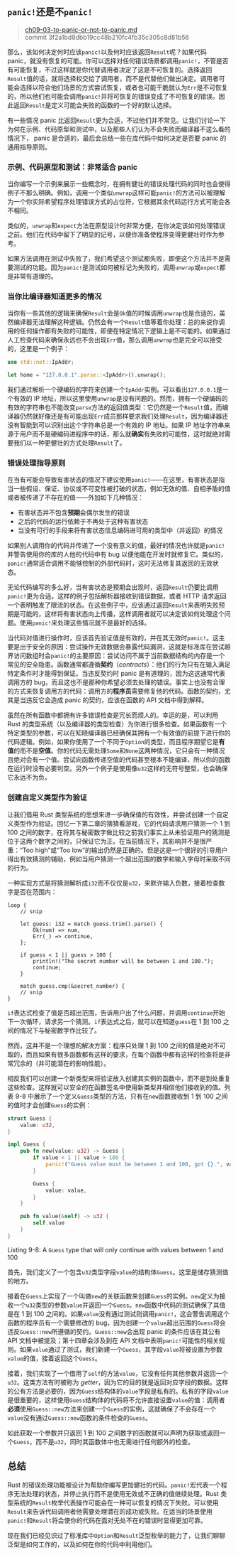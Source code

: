 ## `panic!`还是不`panic!`

> [ch09-03-to-panic-or-not-to-panic.md](https://github.com/rust-lang/book/blob/master/second-edition/src/ch09-03-to-panic-or-not-to-panic.md)
> <br>
> commit 3f2a1bd8dbb19cc48b210fc4fb35c305c8d81b56

那么，该如何决定何时应该`panic!`以及何时应该返回`Result`呢？如果代码 panic，就没有恢复的可能。你可以选择对任何错误场景都调用`panic!`，不管是否有可能恢复，不过这样就是你代替调用者决定了这是不可恢复的。选择返回`Result`值的话，就将选择权交给了调用者，而不是代替他们做出决定。调用者可能会选择以符合他们场景的方式尝试恢复，或者也可能干脆就认为`Err`是不可恢复的，所以他们也可能会调用`panic!`并将可恢复的错误变成了不可恢复的错误。因此返回`Result`是定义可能会失败的函数的一个好的默认选择。

有一些情况 panic 比返回`Result`更为合适，不过他们并不常见。让我们讨论一下为何在示例、代码原型和测试中，以及那些人们认为不会失败而编译器不这么看的情况下， panic 是合适的，最后会总结一些在库代码中如何决定是否要 panic 的通用指导原则。

### 示例、代码原型和测试：非常适合 panic

当你编写一个示例来展示一些概念时，在拥有健壮的错误处理代码的同时也会使得例子不那么明确。例如，调用一个类似`unwrap`这样可能`panic!`的方法可以被理解为一个你实际希望程序处理错误方式的占位符，它根据其余代码运行方式可能会各不相同。

类似的，`unwrap`和`expect`方法在原型设计时非常方便，在你决定该如何处理错误之前。他们在代码中留下了明显的记号，以便你准备使程序变得更健壮时作为参考。

如果方法调用在测试中失败了，我们希望这个测试都失败，即便这个方法并不是需要测试的功能。因为`panic!`是测试如何被标记为失败的，调用`unwrap`或`expect`都是非常有道理的。

### 当你比编译器知道更多的情况

当你有一些其他的逻辑来确保`Result`会是`Ok`值的时候调用`unwrap`也是合适的，虽然编译器无法理解这种逻辑。仍然会有一个`Result`值等着你处理：总的来说你调用的任何操作都有失败的可能性，即便在特定情况下逻辑上是不可能的。如果通过人工检查代码来确保永远也不会出现`Err`值，那么调用`unwrap`也是完全可以接受的，这里是一个例子：

```rust
use std::net::IpAddr;

let home = "127.0.0.1".parse::<IpAddr>().unwrap();
```

我们通过解析一个硬编码的字符来创建一个`IpAddr`实例。可以看出`127.0.0.1`是一个有效的 IP 地址，所以这里使用`unwrap`是没有问题的。然而，拥有一个硬编码的有效的字符串也不能改变`parse`方法的返回值类型：它仍然是一个`Result`值，而编译器仍然就好像还是有可能出现`Err`成员那样要求我们处理`Result`，因为编译器还没有智能到可以识别出这个字符串总是一个有效的 IP 地址。如果 IP 地址字符串来源于用户而不是硬编码进程序中的话，那么就**确实**有失败的可能性，这时就绝对需要我们以一种更健壮的方式处理`Result`了。

### 错误处理指导原则

在当有可能会导致有害状态的情况下建议使用`panic!`——在这里，有害状态是指当一些假设、保证、协议或不可变性被打破的状态，例如无效的值、自相矛盾的值或者被传递了不存在的值——外加如下几种情况：

* 有害状态并不包含**预期**会偶尔发生的错误
* 之后的代码的运行依赖于不再处于这种有害状态
* 当没有可行的手段来将有害状态信息编码进可用的类型中（并返回）的情况

如果别人调用你的代码并传递了一个没有意义的值，最好的情况也许就是`panic!`并警告使用你的库的人他的代码中有 bug 以便他能在开发时就修复它。类似的，`panic!`通常适合调用不能够控制的外部代码时，这时无法修复其返回的无效状态。

无论代码编写的多么好，当有害状态是预期会出现时，返回`Result`仍要比调用`panic!`更为合适。这样的例子包括解析器接收到错误数据，或者 HTTP 请求返回一个表明触发了限流的状态。在这些例子中，应该通过返回`Result`来表明失败预期是可能的，这样将有害状态向上传播，这样调用者就可以决定该如何处理这个问题。使用`panic!`来处理这些情况就不是最好的选择。

当代码对值进行操作时，应该首先验证值是有效的，并在其无效时`panic!`。这主要是出于安全的原因：尝试操作无效数据会暴露代码漏洞，这就是标准库在尝试越界访问数组时会`panic!`的主要原因：尝试访问不属于当前数据结构的内存是一个常见的安全隐患。函数通常都遵循**契约**（*contracts*）：他们的行为只有在输入满足特定条件时才能得到保证。当违反契约时 panic 是有道理的，因为这这通常代表调用方的 bug，而且这也不是那种你希望必须去处理的错误。事实上也没有合理的方式来恢复调用方的代码：调用方的**程序员**需要修复他的代码。函数的契约，尤其是当违反它会造成 panic 的契约，应该在函数的 API 文档中得到解释。

虽然在所有函数中都拥有许多错误检查是冗长而烦人的。幸运的是，可以利用 Rust 的类型系统（以及编译器的类型检查）为你进行很多检查。如果函数有一个特定类型的参数，可以在知晓编译器已经确保其拥有一个有效值的前提下进行你的代码逻辑。例如，如果你使用了一个不同于`Option`的类型，而且程序期望它是**有值**的而不是**空值**。你的代码无需处理`Some`和`None`这两种情况，它只会有一种情况且绝对会有一个值。尝试向函数传递空值的代码甚至根本不能编译，所以你的函数在运行时没有必要判空。另外一个例子是使用像`u32`这样的无符号整型，也会确保它永远不为负。

### 创建自定义类型作为验证

让我们借用 Rust 类型系统的思想来进一步确保值的有效性，并尝试创建一个自定义类型作为验证。回忆一下第二章的猜猜看游戏，它的代码请求用户猜测一个 1 到 100 之间的数字，在将其与秘密数字做比较之前我们事实上从未验证用户的猜测是位于这两个数字之间的，只保证它为正。在当前情况下，其影响并不是很严重：“Too high”或“Too low”的输出仍然是正确的。但是这是一个很好的引导用户得出有效猜测的辅助，例如当用户猜测一个超出范围的数字和输入字母时采取不同的行为。

一种实现方式是将猜测解析成`i32`而不仅仅是`u32`，来默许输入负数，接着检查数字是否在范围内：

```rust,ignore
loop {
    // snip

    let guess: i32 = match guess.trim().parse() {
        Ok(num) => num,
        Err(_) => continue,
    };

    if guess < 1 || guess > 100 {
        println!("The secret number will be between 1 and 100.");
        continue;
    }

    match guess.cmp(&secret_number) {
    // snip
}
```

`if`表达式检查了值是否超出范围，告诉用户出了什么问题，并调用`continue`开始下一次循环，请求另一个猜测。`if`表达式之后，就可以在知道`guess`在 1 到 100 之间的情况下与秘密数字作比较了。

然而，这并不是一个理想的解决方案：程序只处理 1 到 100 之间的值是绝对不可取的，而且如果有很多函数都有这样的要求，在每个函数中都有这样的检查将是非常冗余的（并可能潜在的影响性能）。

相反我们可以创建一个新类型来将验证放入创建其实例的函数中，而不是到处重复这些检查。这样就可以安全的在函数签名中使用新类型并相信他们接收到的值。列表 9-8 中展示了一个定义`Guess`类型的方法，只有在`new`函数接收到 1 到 100 之间的值时才会创建`Guess`的实例：

```rust
struct Guess {
    value: u32,
}

impl Guess {
    pub fn new(value: u32) -> Guess {
        if value < 1 || value > 100 {
            panic!("Guess value must be between 1 and 100, got {}.", value);
        }

        Guess {
            value: value,
        }
    }

    pub fn value(&self) -> u32 {
        self.value
    }
}
```

<span class="caption">Listing 9-8: A `Guess` type that will only continue with
values between 1 and 100</span>

首先，我们定义了一个包含`u32`类型字段`value`的结构体`Guess`。这里是储存猜测值的地方。

接着在`Guess`上实现了一个叫做`new`的关联函数来创建`Guess`的实例。`new`定义为接收一个`u32`类型的参数`value`并返回一个`Guess`。`new`函数中代码的测试确保了其值是在 1 到 100 之间的。如果`value`没有通过测试则调用`panic!`，这会警告调用这个函数的程序员有一个需要修改的 bug，因为创建一个`value`超出范围的`Guess`将会违反`Guess::new`所遵循的契约。`Guess::new`会出现 panic 的条件应该在其公有 API 文档中被提及；第十四章会涉及到在 API 文档中表明`panic!`可能性的相关规则。如果`value`通过了测试，我们新建一个`Guess`，其字段`value`将被设置为参数`value`的值，接着返回这个`Guess`。

接着，我们实现了一个借用了`self`的方法`value`，它没有任何其他参数并返回一个`u32`。这类方法有时被称为 *getter*，因为它的目的就是返回对应字段的数据。这样的公有方法是必要的，因为`Guess`结构体的`value`字段是私有的。私有的字段`value`是很重要的，这样使用`Guess`结构体的代码将不允许直接设置`value`的值：调用者**必须**使用`Guess::new`方法来创建一个`Guess`的实例，这就确保了不会存在一个`value`没有通过`Guess::new`函数的条件检查的`Guess`。

如此获取一个参数并只返回 1 到 100 之间数字的函数就可以声明为获取或返回一个`Guess`，而不是`u32`，同时其函数体中也无需进行任何额外的检查。

## 总结

Rust 的错误处理功能被设计为帮助你编写更加健壮的代码。`panic!`宏代表一个程序无法处理的状态，并停止执行而不是使用无效或不正确的值继续处理。Rust 类型系统的`Result`枚举代表操作可能会在一种可以恢复的情况下失败。可以使用`Result`来告诉代码调用者他需要处理潜在的成功或失败。在适当的场景使用`panic!`和`Result`将会使你的代码在面对无处不在的错误时显得更加可靠。

现在我们已经见识过了标准库中`Option`和`Result`泛型枚举的能力了，让我们聊聊泛型是如何工作的，以及如何在你的代码中利用他们。